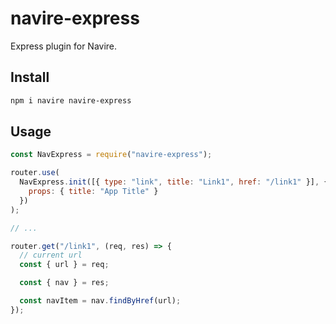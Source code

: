 # navire-express

Express plugin for Navire.

## Install

```bash
npm i navire navire-express
```

## Usage

```javascript
const NavExpress = require("navire-express");

router.use(
  NavExpress.init([{ type: "link", title: "Link1", href: "/link1" }], {
    props: { title: "App Title" }
  })
);

// ...

router.get("/link1", (req, res) => {
  // current url
  const { url } = req;

  const { nav } = res;

  const navItem = nav.findByHref(url);
});
```
